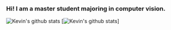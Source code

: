 ### Hi! I am a master student majoring in computer vision.
![Kevin's github stats](https://github-readme-stats.vercel.app/api?username=kevin5645218&show_icons=true&theme=radical)
[![Kevin's github stats](https://github-readme-stats.vercel.app/api?username=kevin5645218&show_icons=true)]
<!--
**kevin5645218/kevin5645218** is a ✨ _special_ ✨ repository because its `README.md` (this file) appears on your GitHub profile.



Here are some ideas to get you started:

- 🔭 I’m currently working on ...
- 🌱 I’m currently learning ...
- 👯 I’m looking to collaborate on ...
- 🤔 I’m looking for help with ...
- 💬 Ask me about ...
- 📫 How to reach me: ...
- 😄 Pronouns: ...
- ⚡ Fun fact: ...
-->
